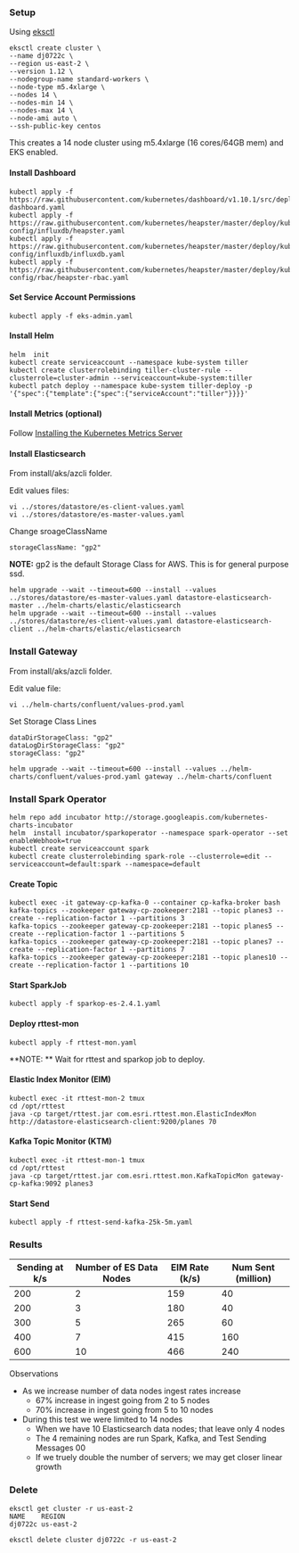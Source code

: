 
### Setup 

Using [eksctl](https://eksctl.io/)



```
eksctl create cluster \
--name dj0722c \
--region us-east-2 \
--version 1.12 \
--nodegroup-name standard-workers \
--node-type m5.4xlarge \
--nodes 14 \
--nodes-min 14 \
--nodes-max 14 \
--node-ami auto \
--ssh-public-key centos
```

This creates a 14 node cluster using m5.4xlarge (16 cores/64GB mem) and EKS enabled.

#### Install Dashboard

```
kubectl apply -f https://raw.githubusercontent.com/kubernetes/dashboard/v1.10.1/src/deploy/recommended/kubernetes-dashboard.yaml
kubectl apply -f https://raw.githubusercontent.com/kubernetes/heapster/master/deploy/kube-config/influxdb/heapster.yaml
kubectl apply -f https://raw.githubusercontent.com/kubernetes/heapster/master/deploy/kube-config/influxdb/influxdb.yaml
kubectl apply -f https://raw.githubusercontent.com/kubernetes/heapster/master/deploy/kube-config/rbac/heapster-rbac.yaml
```

#### Set Service Account Permissions

```
kubectl apply -f eks-admin.yaml
```

#### Install Helm

```
helm  init
kubectl create serviceaccount --namespace kube-system tiller
kubectl create clusterrolebinding tiller-cluster-rule --clusterrole=cluster-admin --serviceaccount=kube-system:tiller
kubectl patch deploy --namespace kube-system tiller-deploy -p '{"spec":{"template":{"spec":{"serviceAccount":"tiller"}}}}'
```


#### Install Metrics (optional)

Follow [Installing the Kubernetes Metrics Server](https://docs.aws.amazon.com/eks/latest/userguide/metrics-server.html)


#### Install Elasticsearch 

From install/aks/azcli folder.

Edit values files: 

```
vi ../stores/datastore/es-client-values.yaml
vi ../stores/datastore/es-master-values.yaml
```

Change sroageClassName

```
storageClassName: "gp2"
```

**NOTE:** gp2 is the default Storage Class for AWS.  This is for general purpose ssd. 

```
helm upgrade --wait --timeout=600 --install --values ../stores/datastore/es-master-values.yaml datastore-elasticsearch-master ../helm-charts/elastic/elasticsearch
helm upgrade --wait --timeout=600 --install --values ../stores/datastore/es-client-values.yaml datastore-elasticsearch-client ../helm-charts/elastic/elasticsearch
```

### Install Gateway 

From install/aks/azcli folder.

Edit value file:

```
vi ../helm-charts/confluent/values-prod.yaml
```

Set Storage Class Lines

```
dataDirStorageClass: "gp2"
dataLogDirStorageClass: "gp2"
storageClass: "gp2"
```

```
helm upgrade --wait --timeout=600 --install --values ../helm-charts/confluent/values-prod.yaml gateway ../helm-charts/confluent
```

### Install Spark Operator

```
helm repo add incubator http://storage.googleapis.com/kubernetes-charts-incubator
helm  install incubator/sparkoperator --namespace spark-operator --set enableWebhook=true
kubectl create serviceaccount spark
kubectl create clusterrolebinding spark-role --clusterrole=edit --serviceaccount=default:spark --namespace=default
```



####  Create Topic

```
kubectl exec -it gateway-cp-kafka-0 --container cp-kafka-broker bash
kafka-topics --zookeeper gateway-cp-zookeeper:2181 --topic planes3 --create --replication-factor 1 --partitions 3
kafka-topics --zookeeper gateway-cp-zookeeper:2181 --topic planes5 --create --replication-factor 1 --partitions 5
kafka-topics --zookeeper gateway-cp-zookeeper:2181 --topic planes7 --create --replication-factor 1 --partitions 7
kafka-topics --zookeeper gateway-cp-zookeeper:2181 --topic planes10 --create --replication-factor 1 --partitions 10

```

####  Start SparkJob


```
kubectl apply -f sparkop-es-2.4.1.yaml
```


#### Deploy rttest-mon

```
kubectl apply -f rttest-mon.yaml
```

**NOTE: ** Wait for rttest and sparkop job to deploy.


#### Elastic Index Monitor (EIM)

```
kubectl exec -it rttest-mon-2 tmux
cd /opt/rttest
java -cp target/rttest.jar com.esri.rttest.mon.ElasticIndexMon http://datastore-elasticsearch-client:9200/planes 70
```

#### Kafka Topic Monitor (KTM)

```
kubectl exec -it rttest-mon-1 tmux
cd /opt/rttest
java -cp target/rttest.jar com.esri.rttest.mon.KafkaTopicMon gateway-cp-kafka:9092 planes3
```

#### Start Send

```
kubectl apply -f rttest-send-kafka-25k-5m.yaml
```


### Results

|Sending at k/s|Number of ES Data Nodes|EIM Rate (k/s) |Num Sent (million)|
|--------------|-----------------------|---------------|------------------|
|200           |2                      |159            |40                |
|200           |3                      |180            |40                |
|300           |5                      |265            |60                |
|400           |7                      |415            |160               |
|600           |10                     |466            |240               |

Observations
- As we increase number of data nodes ingest rates increase
  - 67% increase in ingest going from 2 to 5 nodes
  - 70% increase in ingest going from 5 to 10 nodes 
- During this test we were limited to 14 nodes
  - When we have 10 Elasticsearch data nodes; that leave only 4 nodes
  - The 4 remaining nodes are run Spark, Kafka, and Test Sending Messages 00
  - If we truely double the number of servers; we may get closer linear growth


### Delete

```
eksctl get cluster -r us-east-2
NAME    REGION
dj0722c us-east-2
```

```
eksctl delete cluster dj0722c -r us-east-2
```

